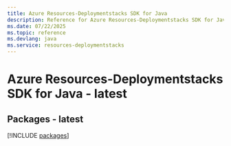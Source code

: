 ```yaml
---
title: Azure Resources-Deploymentstacks SDK for Java
description: Reference for Azure Resources-Deploymentstacks SDK for Java
ms.date: 07/22/2025
ms.topic: reference
ms.devlang: java
ms.service: resources-deploymentstacks
---
```

# Azure Resources-Deploymentstacks SDK for Java - latest
## Packages - latest
[!INCLUDE [packages](resources-deploymentstacks-index.md)]